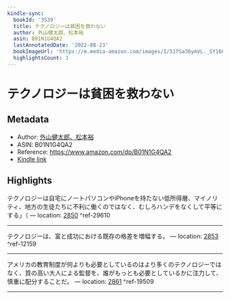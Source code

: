 ```yaml
---
kindle-sync:
  bookId: '3539'
  title: テクノロジーは貧困を救わない
  author: 外山健太郎、松本裕
  asin: B01N1G4QA2
  lastAnnotatedDate: '2022-08-23'
  bookImageUrl: 'https://m.media-amazon.com/images/I/51fSa36ymVL._SY160.jpg'
  highlightsCount: 3
---
```

# テクノロジーは貧困を救わない
## Metadata
* Author: [外山健太郎、松本裕](https://www.amazon.comundefined)
* ASIN: B01N1G4QA2
* Reference: https://www.amazon.com/dp/B01N1G4QA2
* [Kindle link](kindle://book?action=open&asin=B01N1G4QA2)

## Highlights
テクノロジーは自宅にノートパソコンやiPhoneを持たない低所得層、マイノリティ、地方の生徒たちに不利に働くのではなく、むしろハンデをなくして平等にする」（ — location: [2850](kindle://book?action=open&asin=B01N1G4QA2&location=2850) ^ref-29610

---
テクノロジーは、富と成功における既存の格差を増幅する。 — location: [2853](kindle://book?action=open&asin=B01N1G4QA2&location=2853) ^ref-12159

---
アメリカの教育制度が何よりも必要としているのはより多くのテクノロジーではなく、質の高い大人による監督を、誰がもっとも必要としているかに注力して、慎重に配分することだ。 — location: [2861](kindle://book?action=open&asin=B01N1G4QA2&location=2861) ^ref-19509

---
